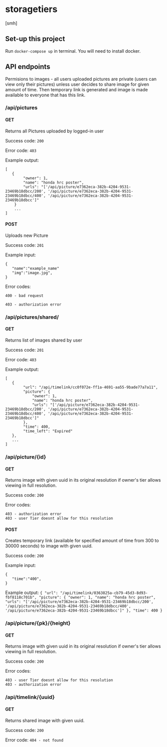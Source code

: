 # storagetiers
[smh]

## Set-up this project

Run `docker-compose up` in terminal. You will need to install docker.

## API endpoints
Permisions to images - all users uploaded pictures are private (users can view only their pictures) unless user decides to share image for given amount of time. Then temporary link is generated and image is made available to everyone that has this link.

### /api/pictures

#### GET

Returns all Pictures uploaded by logged-in user

Success code: ```200```

Error code: ```403```

Example output:
```
[
   {
        "owner": 1,
        "name": "honda hrc poster",
        "urls": "['/api/picture/e7362eca-382b-4204-9531-23469b18dbcc/200', '/api/picture/e7362eca-382b-4204-9531-23469b18dbcc/400', '/api/picture/e7362eca-382b-4204-9531-23469b18dbcc']"
    }
    ...
]
```


#### POST

Uploads new Picture

Success code: `201`

Example input:

```
{
   "name":"example_name"
   "img":"image.jpg",
}
```

Error codes:

```
400 - bad request

403 - authorization error 
```

### /api/pictures/shared/

#### GET

Returns list of images shared by user

Success code: `201`

Error code: ```403```

Example output:

````
[
   {
        "url": "/api/timelink/cc0f072e-ff1a-4691-aa55-9bade77a7a11",
        "picture": {
            "owner": 1,
            "name": "honda hrc poster",
            "urls": "['/api/picture/e7362eca-382b-4204-9531-23469b18dbcc/200', '/api/picture/e7362eca-382b-4204-9531-23469b18dbcc/400', '/api/picture/e7362eca-382b-4204-9531-23469b18dbcc']"
        },
        "time": 400,
        "time_left": "Expired"
   },
   ...
]
````

### /api/picture/{id}

#### GET

Returns image with given uuid in its original resolution if owner's tier allows viewing in full resolution.

Success code: `200`

Error codes:

```
403 - authorization error
403 - user Tier doesnt allow for this resolution
```

#### POST

Creates temporary link (available for specified amount of time from 300 to 30000 seconds) to image with given uuid.

Success code: `200`


Example input:
```
{
   "time":"400",
}
```

Example output:
``
{
    "url": "/api/timelink/0363825a-cb79-45d3-8d93-fbf8118c701b",
    "picture": {
        "owner": 1,
        "name": "honda hrc poster",
        "urls": "['/api/picture/e7362eca-382b-4204-9531-23469b18dbcc/200', '/api/picture/e7362eca-382b-4204-9531-23469b18dbcc/400', '/api/picture/e7362eca-382b-4204-9531-23469b18dbcc']"
    },
    "time": 400
}
``

### /api/picture/{pk}/{height}

#### GET

Returns image with given uuid in its original resolution if owner's tier allows viewing in full resolution.

Success code: `200`

Error codes:

```
403 - user Tier doesnt allow for this resolution
403 - authorization error
```

### /api/timelink/{uuid}

#### GET

Returns shared image with given uuid.

Success code: `200`

Error code: `404 - not found`

